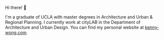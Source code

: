 Hi there! 👋

I'm a graduate of UCLA with master degrees in Architecture and Urban & Regional Planning. I currently work at cityLAB in the Department of Architecture and Urban Design. You can find my personal website at [kenny-wong.com](https://kenny-wong.com/).

<!--
**kennyhwong/kennyhwong** is a ✨ _special_ ✨ repository because its `README.md` (this file) appears on your GitHub profile.

Here are some ideas to get you started:

- 🔭 I’m currently working on ...
- 🌱 I’m currently learning ...
- 👯 I’m looking to collaborate on ...
- 🤔 I’m looking for help with ...
- 💬 Ask me about ...
- 📫 How to reach me: ...
- 😄 Pronouns: ...
- ⚡ Fun fact: ...
-->
